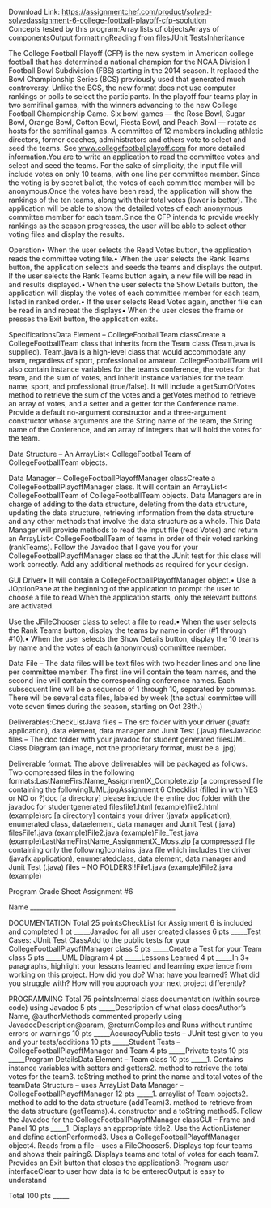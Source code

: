Download Link: https://assignmentchef.com/product/solved-solvedassignment-6-college-football-playoff-cfp-soolution
<br>
Concepts tested by this program:Array lists of objectsArrays of componentsOutput formattingReading from filesJUnit TestsInheritance

The College Football Playoff (CFP) is the new system in American college football that has determined a national champion for the NCAA Division I Football Bowl Subdivision (FBS) starting in the 2014 season. It replaced the Bowl Championship Series (BCS) previously used that generated much controversy. Unlike the BCS, the new format does not use computer rankings or polls to select the participants. In the playoff four teams play in two semifinal games, with the winners advancing to the new College Football Championship Game. Six bowl games — the Rose Bowl, Sugar Bowl, Orange Bowl, Cotton Bowl, Fiesta Bowl, and Peach Bowl — rotate as hosts for the semifinal games. A committee of 12 members including athletic directors, former coaches, administrators and others vote to select and seed the teams. See www.collegefootballplayoff.com for more detailed information.You are to write an application to read the committee votes and select and seed the teams. For the sake of simplicity, the input file will include votes on only 10 teams, with one line per committee member. Since the voting is by secret ballot, the votes of each committee member will be anonymous.Once the votes have been read, the application will show the rankings of the ten teams, along with their total votes (lower is better). The application will be able to show the detailed votes of each anonymous committee member for each team.Since the CFP intends to provide weekly rankings as the season progresses, the user will be able to select other voting files and display the results.

Operation• When the user selects the Read Votes button, the application reads the committee voting file.• When the user selects the Rank Teams button, the application selects and seeds the teams and displays the output. If the user selects the Rank Teams button again, a new file will be read in and results displayed.• When the user selects the Show Details button, the application will display the votes of each committee member for each team, listed in ranked order.• If the user selects Read Votes again, another file can be read in and repeat the displays• When the user closes the frame or presses the Exit button, the application exits.

SpecificationsData Element – CollegeFootballTeam classCreate a CollegeFootballTeam class that inherits from the Team class (Team.java is supplied). Team.java is a high-level class that would accommodate any team, regardless of sport, professional or amateur. CollegeFootballTeam will also contain instance variables for the team’s conference, the votes for that team, and the sum of votes, and inherit instance variables for the team name, sport, and professional (true/false). It will include a getSumOfVotes method to retrieve the sum of the votes and a getVotes method to retrieve an array of votes, and a setter and a getter for the Conference name. Provide a default no-argument constructor and a three-argument constructor whose arguments are the String name of the team, the String name of the Conference, and an array of integers that will hold the votes for the team.

Data Structure – An ArrayList&lt; CollegeFootballTeam of CollegeFootballTeam objects.

Data Manager – CollegeFootballPlayoffManager classCreate a CollegeFootballPlayoffManager class. It will contain an ArrayList&lt; CollegeFootballTeam of CollegeFootballTeam objects. Data Managers are in charge of adding to the data structure, deleting from the data structure, updating the data structure, retrieving information from the data structure and any other methods that involve the data structure as a whole. This Data Manager will provide methods to read the input file (read Votes) and return an ArrayList&lt; CollegeFootballTeam of teams in order of their voted ranking (rankTeams). Follow the Javadoc that I gave you for your CollegeFootballPlayoffManager class so that the JUnit test for this class will work correctly. Add any additional methods as required for your design.

GUI Driver• It will contain a CollegeFootballPlayoffManager object.• Use a JOptionPane at the beginning of the application to prompt the user to choose a file to read.When the application starts, only the relevant buttons are activated.

Use the JFileChooser class to select a file to read.• When the user selects the Rank Teams button, display the teams by name in order (#1 through #10).• When the user selects the Show Details button, display the 10 teams by name and the votes of each (anonymous) committee member.

Data File – The data files will be text files with two header lines and one line per committee member. The first line will contain the team names, and the second line will contain the corresponding conference names. Each subsequent line will be a sequence of 1 through 10, separated by commas. There will be several data files, labeled by week (the actual committee will vote seven times during the season, starting on Oct 28th.)

Deliverables:CheckListJava files – The src folder with your driver (javafx application), data element, data manager and Junit Test (.java) filesJavadoc files – The doc folder with your javadoc for student generated filesUML Class Diagram (an image, not the proprietary format, must be a .jpg)

Deliverable format: The above deliverables will be packaged as follows. Two compressed files in the following formats:LastNameFirstName_AssignmentX_Complete.zip [a compressed file containing the following]UML.jpgAssignment 6 Checklist (filled in with YES or NO or ?)doc [a directory] please include the entire doc folder with the javadoc for studentgenerated filesfile1.html (example)file2.html (example)src [a directory] contains your driver (javafx application), enumerated class, dataelement, data manager and Junit Test (.java) filesFile1.java (example)File2.java (example)File_Test.java (example)LastNameFirstName_AssignmentX_Moss.zip [a compressed file containing only the following]contains .java file which includes the driver (javafx application), enumeratedclass, data element, data manager and Junit Test (.java) files – NO FOLDERS!!File1.java (example)File2.java (example)

Program Grade Sheet Assignment #6

Name _____________________________________________

DOCUMENTATION Total 25 pointsCheckList for Assignment 6 is included and completed 1 pt _____Javadoc for all user created classes 6 pts _____Test Cases: JUnit Test ClassAdd to the public tests for your CollegeFootballPlayoffManager class 5 pts _____Create a Test for your Team class 5 pts _____UML Diagram 4 pt _____Lessons Learned 4 pt _____In 3+ paragraphs, highlight your lessons learned and learning experience from working on this project. How did you do? What have you learned? What did you struggle with? How will you approach your next project differently?

PROGRAMMING Total 75 pointsInternal class documentation (within source code) using Javadoc 5 pts _____Description of what class doesAuthor’s Name, @authorMethods commented properly using JavadocDescription@param, @returnCompiles and Runs without runtime errors or warnings 10 pts _____AccuracyPublic tests – JUnit test given to you and your tests/additions 10 pts _____Student Tests – CollegeFootballPlayoffManager and Team 4 pts _____Private tests 10 pts _____Program DetailsData Element – Team class 10 pts _____1. Contains instance variables with setters and getters2. method to retrieve the total votes for the team3. toString method to print the name and total votes of the teamData Structure – uses ArrayList Data Manager – CollegeFootballPlayoffManager 12 pts _____1. arraylist of Team objects2. method to add to the data structure (addTeam)3. method to retrieve from the data structure (getTeams).4. constructor and a toString method5. Follow the Javadoc for the CollegeFootballPlayoffManager classGUI – Frame and Panel 10 pts _____1. Displays an appropriate title2. Use the ActionListener and define actionPerformed3. Uses a CollegeFootballPlayoffManager object4. Reads from a file – uses a FileChooser5. Displays top four teams and shows their pairing6. Displays teams and total of votes for each team7. Provides an Exit button that closes the application8. Program user interfaceClear to user how data is to be enteredOutput is easy to understand

Total 100 pts _____